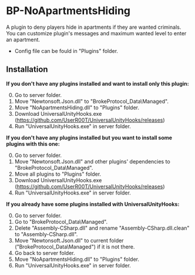 # BP-NoApartmentsHiding

A plugin to deny players hide in apartments if they are wanted criminals.
You can customize plugin's messages and maximum wanted level to enter an apartment.
- Config file can be fould in "Plugins" folder.

## Installation

**If you don't have any plugins installed and want to install only this plugin:**

0. Go to server folder.
1. Move "Newtonsoft.Json.dll" to "BrokeProtocol_Data\Managed".
2. Move "NoApartmentsHiding.dll" to "Plugins" folder.
3. Download UniversalUnityHooks.exe (https://github.com/UserR00T/UniversalUnityHooks/releases)
4. Run "UniversalUnityHooks.exe" in server folder.

**If you don't have any plugins installed but you want to install some plugins with this one:**

0. Go to server folder.
1. Move "Newtonsoft.Json.dll" and other plugins' dependencies to "BrokeProtocol_Data\Managed".
2. Move all plugins to "Plugins" folder.
3. Download UniversalUnityHooks.exe (https://github.com/UserR00T/UniversalUnityHooks/releases)
4. Run "UniversalUnityHooks.exe" in server folder.

**If you already have some plugins installed with UniversalUnityHooks:**

0. Go to server folder.
1. Go to "BrokeProtocol_Data\Managed".
2. Delete "Assembly-CSharp.dll" and rename "Assembly-CSharp.dll.clean" to "Assembly-CSharp.dll".
3. Move "Newtonsoft.Json.dll" to current folder ("BrokeProtocol_Data\Managed") if it is not there.
4. Go back to server folder.
5. Move "NoApartmentsHiding.dll" to "Plugins" folder.
6. Run "UniversalUnityHooks.exe" in server folder.
